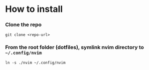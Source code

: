 # How to install

### Clone the repo
`git clone <repo-url>`

### From the root folder (dotfiles), symlink nvim directory to `~/.config/nvim`
`ln -s ./nvim ~/.config/nvim`
